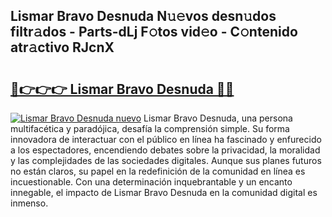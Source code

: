 ## Lismar Bravo Desnuda N𝚞𝚎vos desn𝚞dos filtr𝚊dos - Parts-dLj F𝚘tos vid𝚎o - C𝚘ntenido atr𝚊ctivo RJcnX

# <h2><a href="http://mb1vhc9.tromn.icu/?c=Lismar+Bravo+Desnuda">🔗👉👉👉 Lismar Bravo Desnuda 🔗🔗</a></h2>

[![Lismar Bravo Desnuda nuevo](https://i.imgur.com/pEAQMta.gif)](http://mb1vhc9.tromn.icu/?c=Lismar+Bravo+Desnuda)
Lismar Bravo Desnuda, una persona multifacética y paradójica, desafía la comprensión simple. Su forma innovadora de interactuar con el público en línea ha fascinado y enfurecido a los espectadores, encendiendo debates sobre la privacidad, la moralidad y las complejidades de las sociedades digitales. Aunque sus planes futuros no están claros, su papel en la redefinición de la comunidad en línea es incuestionable. Con una determinación inquebrantable y un encanto innegable, el impacto de Lismar Bravo Desnuda en la comunidad digital es inmenso.
